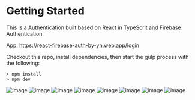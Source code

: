# Getting Started
This is a Authentication built based on React in TypeScrit and Firebase Authentication.

App: https://react-firebase-auth-by-yh.web.app/login


Checkout this repo, install dependencies, then start the gulp process with the following:
```
> npm install
> npm dev
```




![image](https://github.com/johnnyhsu1106/react-firebase-auth/assets/18588513/6f514c79-3884-4377-9d0f-9996e0061899)
![image](https://github.com/johnnyhsu1106/react-firebase-auth/assets/18588513/ce650a07-e392-459a-be85-3051583f8cba)
![image](https://github.com/johnnyhsu1106/react-firebase-auth/assets/18588513/976f1320-a1ad-4b4d-9ace-35087527f898)
![image](https://github.com/johnnyhsu1106/react-firebase-auth/assets/18588513/26a1044f-4bf2-4f74-995b-0239f1455312)
![image](https://github.com/johnnyhsu1106/react-firebase-auth/assets/18588513/340e29b4-8da2-4bf8-b7e5-630353a2eefc)
![image](https://github.com/johnnyhsu1106/react-firebase-auth/assets/18588513/0a2124a6-d51a-465d-9807-c31a84470168)
![image](https://github.com/johnnyhsu1106/react-firebase-auth/assets/18588513/7236f372-2ffe-4246-87ca-ef349fe54789)
![image](https://github.com/johnnyhsu1106/react-firebase-auth/assets/18588513/c20864ca-ba9d-4bdd-b624-cc7f10b58994)

